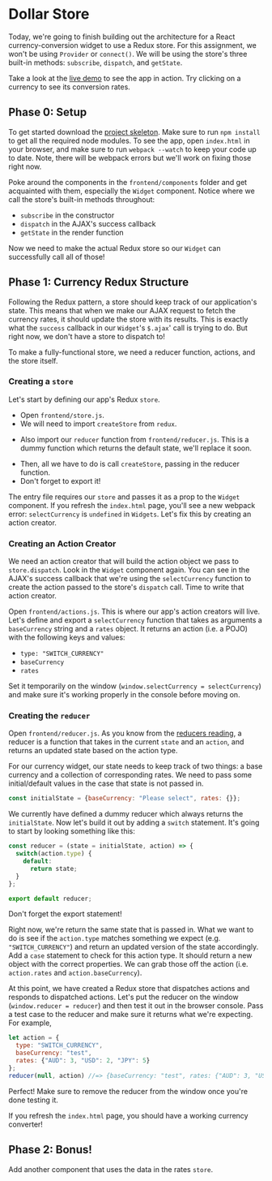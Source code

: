 # Dollar Store

Today, we're going to finish building out the architecture for a React
currency-conversion widget to use a Redux store. For this assignment, we won't
be using `Provider` or `connect()`. We will be using the store's three built-in
methods: `subscribe`, `dispatch`, and `getState`.

Take a look at the [live demo][live-demo] to see the app in action.  Try
clicking on a currency to see its conversion rates.   

[live-demo]: https://appacademy.github.io/curriculum/currency_demo/

## Phase 0: Setup

To get started download the [project skeleton][currency-skeleton].  Make sure to
run `npm install` to get all the required node modules.  To see the app, open
`index.html` in your browser, and make sure to run `webpack --watch` to keep
your code up to date. Note, there will be webpack errors but we'll work on
fixing those right now.

[currency-skeleton]: ./skeleton.zip?raw=true

Poke around the components in the `frontend/components` folder and get
acquainted with them, especially the `Widget` component. Notice where we call
the store's built-in methods throughout:

- `subscribe` in the constructor
- `dispatch` in the AJAX's success callback
- `getState` in the render function

Now we need to make the actual Redux store so our `Widget` can successfully call all of those!

## Phase 1: Currency Redux Structure

Following the Redux pattern, a store should keep track of our application's
state. This means that when we make our AJAX request to fetch the currency
rates, it should update the store with its results. This is exactly what the
`success` callback in our `Widget`'s `$.ajax`' call is trying to do. But right
now, we don't have a store to dispatch to!

To make a fully-functional store, we need a reducer function, actions, and the
store itself.

### Creating a `store`

Let's start by defining our app's Redux `store`.

+ Open `frontend/store.js`.
+ We will need to import `createStore` from `redux`.
* Also import our `reducer` function from `frontend/reducer.js`. This is a dummy function which returns the default state, we'll replace it soon.
+ Then, all we have to do is call `createStore`, passing in the reducer function.
+ Don't forget to export it!

The entry file requires our `store` and passes it as a prop to the `Widget`
component. If you refresh the `index.html` page, you'll see a new webpack error:
`selectCurrency` is `undefined` in `Widgets`. Let's fix this by creating an
action creator.

### Creating an Action Creator

We need an action creator that will build the action object we pass to
`store.dispatch`. Look in the `Widget` component again. You can see in the
AJAX's success callback that we're using the `selectCurrency` function to create
the action passed to the store's `dispatch` call. Time to write that action
creator.

Open `frontend/actions.js`. This is where our app's action creators will live.
Let's define and export a `selectCurrency` function that takes as arguments a
`baseCurrency` string and a `rates` object. It returns an action (i.e. a POJO)
with the following keys and values:

- `type: "SWITCH_CURRENCY"`
- `baseCurrency`
- `rates`

Set it temporarily on the window (`window.selectCurrency = selectCurrency`) and
make sure it's working properly in the console before moving on.

### Creating the `reducer`

Open `frontend/reducer.js`. As you know from the [reducers reading][reducers-reading], a reducer is a function that takes in the current `state` and an `action`, and returns an updated state based on the action type.

[reducers-reading]: ../../../readings/reducers.md

For our currency widget, our state needs to keep track of two things: a base currency and a collection of corresponding rates. We need to pass some initial/default values in the case that state is not passed in.

```js
const initialState = {baseCurrency: "Please select", rates: {}};
```

We currently have defined a dummy reducer which always returns the `initialState`. Now let's build it out by adding a `switch` statement. It's going to start by looking something like this:

```js
const reducer = (state = initialState, action) => {  
  switch(action.type) {
    default:
      return state;
  }
};

export default reducer;
```

Don't forget the export statement!

Right now, we're return the same state that is passed in. What we want to do is see if the `action.type` matches something we expect (e.g. `"SWITCH_CURRENCY"`) and return an updated version of the state accordingly. Add a `case` statement to check for this action type. It should return a new object with the correct properties. We can grab those off the action (i.e. `action.rates` and `action.baseCurrency`).

At this point, we have created a Redux store that dispatches actions and responds to dispatched actions. Let's put the reducer on the window (`window.reducer = reducer`) and then test it out in the browser console. Pass a test case to the reducer and make sure it returns what we're expecting. For example,

```js
let action = {
  type: "SWITCH_CURRENCY",
  baseCurrency: "test",
  rates: {"AUD": 3, "USD": 2, "JPY": 5}
};
reducer(null, action) //=> {baseCurrency: "test", rates: {"AUD": 3, "USD": 2, "JPY": 5}}
```

Perfect! Make sure to remove the reducer from the window once you're done testing it.

If you refresh the `index.html` page, you should have a working currency converter!

## Phase 2: Bonus!

Add another component that uses the data in the rates `store`.  

